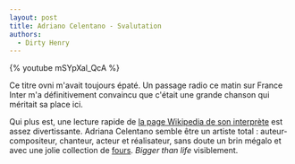 ```yaml
---
layout: post
title: Adriano Celentano - Svalutation
authors:
  - Dirty Henry
---
```


{% youtube mSYpXal_QcA %}

Ce titre ovni m'avait toujours épaté. Un passage radio ce matin sur France Inter
m'a définitivement convaincu que c'était une grande chanson qui méritait sa
place ici.

Qui plus est, une lecture rapide de [la page Wikipedia de son interprète][1] est
assez divertissante. Adriana Celentano semble être un artiste total :
auteur-compositeur, chanteur, acteur et réalisateur, sans doute un brin mégalo
et avec une jolie collection de [fours][2]. _Bigger than life_ visiblement.

[1]: https://fr.wikipedia.org/wiki/Adriano_Celentano
[2]: https://en.wikipedia.org/wiki/Jackpot_(1992_film)
